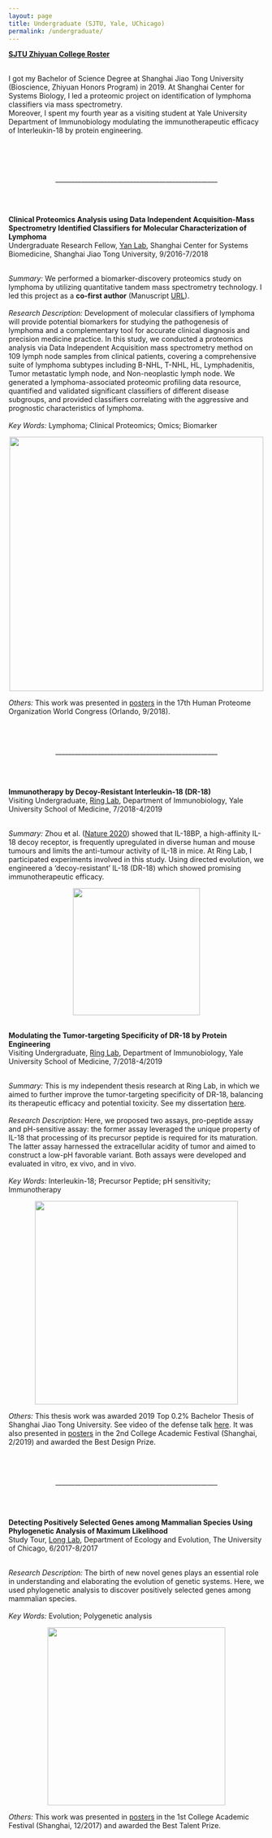 ```yaml
---
layout: page
title: Undergraduate (SJTU, Yale, UChicago)
permalink: /undergraduate/
---
```


<p style="text-align:justify">
<strong><a href="https://zhiyuan.sjtu.edu.cn/html/zhiyuan/student_view.php?id=689"> SJTU Zhiyuan College Roster</a></strong><br>
<br>

I got my Bachelor of Science Degree at Shanghai Jiao Tong University (Bioscience, Zhiyuan Honors Program) in 2019. At Shanghai Center for Systems Biology, I led a proteomic project on identification of lymphoma classifiers via mass spectrometry.<br>
Moreover, I spent my fourth year as a visiting student at Yale University Department of Immunobiology modulating the immunotherapeutic efficacy of Interleukin-18 by protein engineering.<br><br>
  

<br><br>
<p align="center">__________________________________________________
</p>
<br><br>
  
<strong>Clinical Proteomics Analysis using Data Independent Acquisition-Mass Spectrometry Identified Classifiers for Molecular Characterization of Lymphoma</strong><br>
Undergraduate Research Fellow, <a href="https://www.linkedin.com/in/wei-yan-5794922/">Yan Lab</a>, Shanghai Center for Systems Biomedicine, Shanghai Jiao Tong University, 9/2016-7/2018<br><br>
  
<i>Summary:</i> We performed a biomarker-discovery proteomics study on lymphoma by utilizing quantitative tandem mass spectrometry technology. I led this project as a <strong>co-first author</strong> (Manuscript <a href="https://doi.org/10.1007/s43657-022-00075-w">URL</a>).<br><br>
<i>Research Description:</i> 
Development of molecular classifiers of lymphoma will provide potential biomarkers for studying the pathogenesis of lymphoma and a complementary tool for accurate clinical diagnosis and precision medicine practice. In this study, we conducted a proteomics analysis via Data Independent Acquisition mass spectrometry method on 109 lymph node samples from clinical patients, covering a comprehensive suite of lymphoma subtypes including B-NHL, T-NHL, HL, Lymphadenitis, Tumor metastatic lymph node, and Non-neoplastic lymph node. We generated a lymphoma-associated proteomic profiling data resource, quantified and validated significant classifiers of different disease subgroups, and provided classifiers correlating with the aggressive and prognostic characteristics of lymphoma. <br><br>
<i>Key Words:</i> Lymphoma; Clinical Proteomics; Omics; Biomarker<br>
    
<p align="center">
  <img width="500" src="https://haikuoli.github.io/files/undergraduate/massspec.png"
       style="width:500px; height:auto"><br>
</p>


<i>Others:</i> This work was presented in <a href="https://hupo.org/resources/Documents/Congress/2018/Book%20of%20Abstracts_HUPO%202018.pdf">posters</a> in the 17th Human Proteome Organization World Congress (Orlando, 9/2018).

<br><br>
<p align="center">__________________________________________________
</p>
<br><br>

<strong>Immunotherapy by Decoy-Resistant Interleukin-18 (DR-18)</strong><br>
Visiting Undergraduate, <a href="https://medicine.yale.edu/bbs/profile/aaron_ring/">Ring Lab</a>, Department of Immunobiology, Yale University School of Medicine, 7/2018-4/2019<br><br>
  
<i>Summary:</i> Zhou et al. (<a href="https://www.nature.com/articles/s41586-020-2422-6">Nature 2020</a>) showed that IL-18BP, a high-affinity IL-18 decoy receptor, is frequently upregulated in diverse human and mouse tumours and limits the anti-tumour activity of IL-18 in mice. At Ring Lab, I participated experiments involved in this study. Using directed evolution, we engineered a ‘decoy-resistant’ IL-18 (DR-18) which showed promising immunotherapeutic efficacy.<br>
<p align="center">
  <img width="250" src="https://haikuoli.github.io/files/undergraduate/il18.png"
       style="width:250px; height:auto"><br><br>
</p>
  
  
  
<strong>Modulating the Tumor-targeting Specificity of DR-18 by Protein Engineering</strong><br>
Visiting Undergraduate, <a href="https://medicine.yale.edu/bbs/profile/aaron_ring/">Ring Lab</a>, Department of Immunobiology, Yale University School of Medicine, 7/2018-4/2019<br><br>
  
<i>Summary:</i> This is my independent thesis research at Ring Lab, in which we aimed to further improve the tumor-targeting specificity of DR-18, balancing its therapeutic efficacy and potential toxicity. See my dissertation <a href="http://sjcg.jwc.sjtu.edu.cn/363/3/3/Dissertation.html">here</a>.
<br><br>
<i>Research Description:</i> 
Here, we proposed two assays, pro-peptide assay and pH-sensitive assay: the former assay leveraged the unique property of IL-18 that processing of its precursor peptide is required for its maturation. The latter assay harnessed the extracellular acidity of tumor and aimed to construct a low-pH favorable variant. Both assays were developed and evaluated in vitro, ex vivo, and in vivo.<br><br>
<i>Key Words:</i> Interleukin-18; Precursor Peptide; pH sensitivity; Immunotherapy<br>

<p align="center">
  <img width="400" src="https://haikuoli.github.io/files/undergraduate/il18-pro.png"
       style="width:400px; height:auto"><br>
</p>

<i>Others:</i> This thesis work was awarded 2019 Top 0.2% Bachelor Thesis of Shanghai Jiao Tong University. See video of the defense talk <a href="http://sjcg.jwc.sjtu.edu.cn/363/3/3/Video.html">here</a>. It was also presented in <a href="https://haikuoli.github.io/files/Academic_Festival2019-Haikuo-IL18.pdf">posters</a> in the 2nd College Academic Festival (Shanghai, 2/2019) and awarded the Best Design Prize.

<br><br>
<p align="center">__________________________________________________
</p>
<br><br>
  
  <strong>Detecting Positively Selected Genes among Mammalian Species Using Phylogenetic Analysis of Maximum Likelihood</strong><br>
Study Tour, <a href="http://longlab.uchicago.edu/">Long Lab</a>, Department of Ecology and Evolution, The University of Chicago, 6/2017-8/2017<br><br>
  
<i>Research Description:</i> 
The birth of new novel genes plays an essential role in understanding and elaborating the evolution of genetic systems. Here, we used phylogenetic analysis to discover positively selected genes among mammalian species.<br><br>
<i>Key Words:</i> Evolution; Polygenetic analysis <br>
<p align="center">
  <img width="350" src="https://haikuoli.github.io/files/undergraduate/evolution.png"
       style="width:350px; height:auto"><br>
</p>
<i>Others:</i> This work was presented in <a href="https://zhiyuan.sjtu.edu.cn/file/common/20171222165857_2015%E7%BA%A7%E7%94%9F%E5%91%BD%E7%A7%91%E5%AD%A6%E6%9D%8E%E6%B5%B7%E5%BB%93%EF%BC%88%E5%B1%95%E6%9D%BF%E7%BC%96%E5%8F%B73-1%EF%BC%89.pdf">posters</a> in the 1st College Academic Festival (Shanghai, 12/2017) and awarded the Best Talent Prize.<br>
<br>
  
</p>

